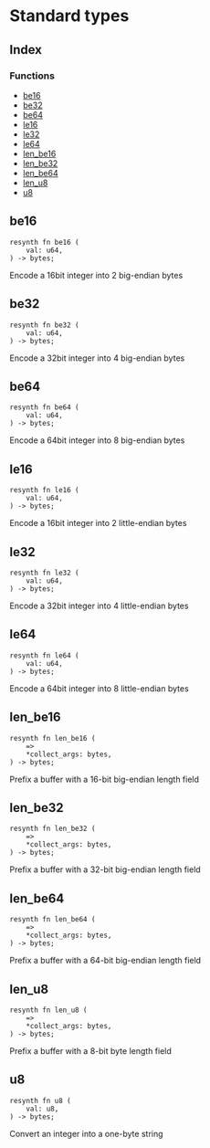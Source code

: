  # Standard types
## Index


### Functions

- [be16](#be16)
- [be32](#be32)
- [be64](#be64)
- [le16](#le16)
- [le32](#le32)
- [le64](#le64)
- [len_be16](#len_be16)
- [len_be32](#len_be32)
- [len_be64](#len_be64)
- [len_u8](#len_u8)
- [u8](#u8)



## be16
```resynth
resynth fn be16 (
    val: u64,
) -> bytes;
```
 Encode a 16bit integer into 2 big-endian bytes

## be32
```resynth
resynth fn be32 (
    val: u64,
) -> bytes;
```
 Encode a 32bit integer into 4 big-endian bytes

## be64
```resynth
resynth fn be64 (
    val: u64,
) -> bytes;
```
 Encode a 64bit integer into 8 big-endian bytes

## le16
```resynth
resynth fn le16 (
    val: u64,
) -> bytes;
```
 Encode a 16bit integer into 2 little-endian bytes

## le32
```resynth
resynth fn le32 (
    val: u64,
) -> bytes;
```
 Encode a 32bit integer into 4 little-endian bytes

## le64
```resynth
resynth fn le64 (
    val: u64,
) -> bytes;
```
 Encode a 64bit integer into 8 little-endian bytes

## len_be16
```resynth
resynth fn len_be16 (
    =>
    *collect_args: bytes,
) -> bytes;
```
 Prefix a buffer with a 16-bit big-endian length field

## len_be32
```resynth
resynth fn len_be32 (
    =>
    *collect_args: bytes,
) -> bytes;
```
 Prefix a buffer with a 32-bit big-endian length field

## len_be64
```resynth
resynth fn len_be64 (
    =>
    *collect_args: bytes,
) -> bytes;
```
 Prefix a buffer with a 64-bit big-endian length field

## len_u8
```resynth
resynth fn len_u8 (
    =>
    *collect_args: bytes,
) -> bytes;
```
 Prefix a buffer with a 8-bit byte length field

## u8
```resynth
resynth fn u8 (
    val: u8,
) -> bytes;
```
 Convert an integer into a one-byte string
